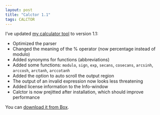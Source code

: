 ```yaml
---
layout: post
title: "Calctor 1.1"
tags: CALCTOR
---
```


I’ve updated [my calculator tool]({{site.url}}/projects/calctor/) to version 1.1:

- Optimized the parser
- Changed the meaning of the % operator (now percentage instead of modulo)
- Added synonyms for functions (abbreviations)
- Added some functions: `modulo`, `sign`, `exp`, `secans`, `cosecans`, `arcsinh`, `arccosh`, `arctanh`, `arccotanh`
- Added the option to auto scroll the output region
- The output of an invalid expression now looks less threatening
- Added license information to the Info-window
- Calctor is now prejitted after installation, which should improve performance

You can [download it from Box](https://app.box.com/s/hd1fulwrkasfnm2qxeev).